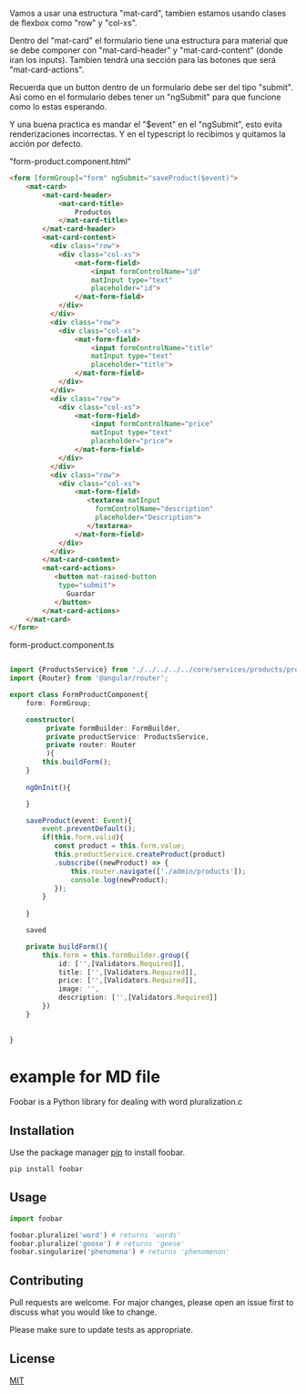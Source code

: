 Vamos a usar una estructura "mat-card", tambien estamos usando clases de flexbox
como "row" y "col-xs".

Dentro del "mat-card" el formulario tiene una estructura para material que se debe
componer con "mat-card-header" y "mat-card-content" (donde iran los inputs).
Tambien tendrá una sección para las botones que será "mat-card-actions".

Recuerda que un button dentro de un formulario debe ser del tipo
"submit". Asi como en el formulario debes tener un "ngSubmit"
para que funcione como lo estas esperando.

Y una buena practica es mandar el "$event" en el "ngSubmit", esto evita renderizaciones
incorrectas. Y en el typescript lo recibimos y quitamos la acción por defecto.

"form-product.component.html"
```HTML
<form [formGroup]="form" ngSubmit="saveProduct($event)">
    <mat-card>
        <mat-card-header>
            <mat-card-title>
                Productos
            </mat-card-title>
        </mat-card-header>  
        <mat-card-content>
          <div class="row">
            <div class="col-xs">
                <mat-form-field>
                    <input formControlName="id" 
                    matInput type="text"
                    placeholder="id">
                </mat-form-field>              
            </div>
          </div>
          <div class="row">
            <div class="col-xs">
                <mat-form-field>
                    <input formControlName="title" 
                    matInput type="text"
                    placeholder="title">
                </mat-form-field>  
            </div>
          </div>    
          <div class="row">
            <div class="col-xs">
                <mat-form-field>
                    <input formControlName="price" 
                    matInput type="text"
                    placeholder="price">
                </mat-form-field>            
            </div>
          </div>        
          <div class="row">
            <div class="col-xs">
                <mat-form-field>
                   <textarea matInput
                     formControlName="description"
                     placeholder="Description">
                   </textarea>
                </mat-form-field>            
            </div>
          </div>             
        </mat-card-content>
        <mat-card-actions>
           <button mat-raised-button
            type="submit">
              Guardar
           </button>
        </mat-card-actions>
    </mat-card>
</form>
```

form-product.component.ts
```typescript

import {ProductsService} from './../../../../core/services/products/products.service';
import {Router} from '@angular/router';

export class FormProductComponent{
    form: FormGroup;

    constructor( 
         private formBuilder: FormBuilder,
         private productService: ProductsService,
         private router: Router
         ){
        this.buildForm();
    }
    
    ngOnInit(){

    }

    saveProduct(event: Event){
        event.preventDefault();
        if(this.form.valid){
           const product = this.form.value;
           this.productService.createProduct(product)
           .subscribe((newProduct) => {
               this.router.navigate(['./admin/products']);
               console.log(newProduct);                
           });
        }  
        
    }

    saved

    private buildForm(){
        this.form = this.formBuilder.group({
            id: ['',[Validators.Required]],
            title: ['',[Validators.Required]],
            price: ['',[Validators.Required]],
            image: '',
            description: ['',[Validators.Required]]
        })
    }  
    
    
}
```


# example for MD file

Foobar is a Python library for dealing with word pluralization.c

## Installation

Use the package manager [pip](https://pip.pypa.io/en/stable/) to install foobar.

```bash
pip install foobar
```

## Usage

```python
import foobar

foobar.pluralize('word') # returns 'words'
foobar.pluralize('goose') # returns 'geese'
foobar.singularize('phenomena') # returns 'phenomenon'
```

## Contributing
Pull requests are welcome. For major changes, please open an issue first to discuss what you would like to change.

Please make sure to update tests as appropriate.

## License
[MIT](https://choosealicense.com/licenses/mit/)
